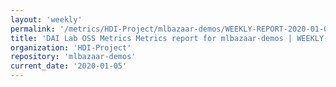 ```yaml
---
layout: 'weekly'
permalink: '/metrics/HDI-Project/mlbazaar-demos/WEEKLY-REPORT-2020-01-05'
title: 'DAI Lab OSS Metrics Metrics report for mlbazaar-demos | WEEKLY-REPORT-2020-01-05'
organization: 'HDI-Project'
repository: 'mlbazaar-demos'
current_date: '2020-01-05'
---
```


